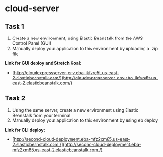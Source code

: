 # cloud-server

## Task 1

1. Create a new environment, using Elastic Beanstalk from the AWS Control Panel (GUI)
2. Manually deploy your application to this environment by uploading a .zip file

**Link for GUI deploy and Stretch Goal:**

- [http://cloudexpressserver-env.eba-ikfvrc5t.us-east-2.elasticbeanstalk.com/](http://cloudexpressserver-env.eba-ikfvrc5t.us-east-2.elasticbeanstalk.com/)

## Task 2

1. Using the same server, create a new environment using Elastic Beanstalk from your terminal
2. Manually deploy your application to this environment by using eb deploy

**Link for CLI deploy:**

- [http://second-cloud-deployment.eba-mfz2xm85.us-east-2.elasticbeanstalk.com./](http://second-cloud-deployment.eba-mfz2xm85.us-east-2.elasticbeanstalk.com./)